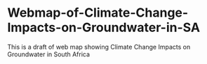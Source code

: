 # Webmap-of-Climate-Change-Impacts-on-Groundwater-in-SA
This is a draft of web map showing Climate Change Impacts on Groundwater in South Africa
